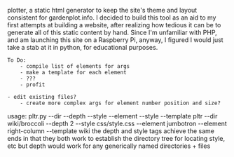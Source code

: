 plotter, a static html generator to keep the site's theme and layout consistent for gardenplot.info.
I decided to build this tool as an aid to my first attempts at building a website, after realizing how tedious it can be to generate all of this static content by hand. 
Since I'm unfamiliar with PHP, and am launching this site on a Raspberry Pi, anyway, I figured I would just take a stab at it in python, for educational purposes.

	To Do:
		- compile list of elements for args
		- make a template for each element
		- ???
		- profit

    - edit existing files?
		- create more complex args for element number position and size?
		
usage:
	pltr.py --dir <str> --depth <int> --style <str> --element <str> --style <str> --template <str>
	pltr --dir wiki/broccoli --depth 2 --style css/style.css  --element jumbotron  --element right-column  --template wiki
  the depth and style tags achieve the same ends in that they both work to establish the directory tree for locating style, etc but depth would work for any generically named directories + files
	